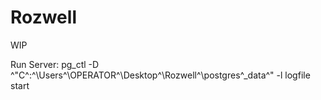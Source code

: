 # Rozwell
WIP

Run Server:
pg_ctl -D ^"C^:^\Users^\OPERATOR^\Desktop^\Rozwell^\postgres^_data^" -l logfile start

